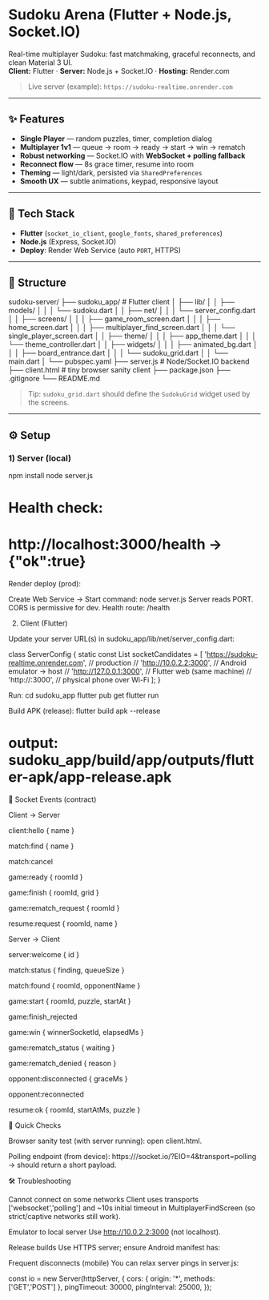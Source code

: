 # Sudoku Arena (Flutter + Node.js, Socket.IO)

Real-time multiplayer Sudoku: fast matchmaking, graceful reconnects, and clean Material 3 UI.  
**Client:** Flutter · **Server:** Node.js + Socket.IO · **Hosting:** Render.com

> Live server (example): `https://sudoku-realtime.onrender.com`

---

## ✨ Features

- **Single Player** — random puzzles, timer, completion dialog  
- **Multiplayer 1v1** — queue → room → ready → start → win → rematch  
- **Robust networking** — Socket.IO with **WebSocket + polling fallback**  
- **Reconnect flow** — 8s grace timer, resume into room  
- **Theming** — light/dark, persisted via `SharedPreferences`  
- **Smooth UX** — subtle animations, keypad, responsive layout

---

## 🧱 Tech Stack

- **Flutter** (`socket_io_client`, `google_fonts`, `shared_preferences`)  
- **Node.js** (Express, Socket.IO)  
- **Deploy**: Render Web Service (auto `PORT`, HTTPS)

---

## 📁 Structure

sudoku-server/
├── sudoku_app/ # Flutter client
│ ├── lib/
│ │ ├── models/
│ │ │ └── sudoku.dart
│ │ ├── net/
│ │ │ └── server_config.dart
│ │ ├── screens/
│ │ │ ├── game_room_screen.dart
│ │ │ ├── home_screen.dart
│ │ │ ├── multiplayer_find_screen.dart
│ │ │ └── single_player_screen.dart
│ │ ├── theme/
│ │ │ ├── app_theme.dart
│ │ │ └── theme_controller.dart
│ │ ├── widgets/
│ │ │ ├── animated_bg.dart
│ │ │ ├── board_entrance.dart
│ │ │ └── sudoku_grid.dart
│ │ └── main.dart
│ └── pubspec.yaml
├── server.js # Node/Socket.IO backend
├── client.html # tiny browser sanity client
├── package.json
├── .gitignore
└── README.md


> Tip: `sudoku_grid.dart` should define the `SudokuGrid` widget used by the screens.

---

## ⚙️ Setup

### 1) Server (local)


npm install
node server.js
# Health check:
# http://localhost:3000/health  ->  {"ok":true} 

Render deploy (prod):

Create Web Service → Start command: node server.js
Server reads PORT. CORS is permissive for dev.
Health route: /health

2) Client (Flutter)

Update your server URL(s) in sudoku_app/lib/net/server_config.dart:

class ServerConfig {
  static const List<String> socketCandidates = [
    'https://sudoku-realtime.onrender.com', // production
    // 'http://10.0.2.2:3000',  // Android emulator -> host
    // 'http://127.0.0.1:3000', // Flutter web (same machine)
    // 'http://<LAN-IP>:3000',  // physical phone over Wi-Fi
  ];
}

Run:
cd sudoku_app
flutter pub get
flutter run

Build APK (release):
flutter build apk --release
# output: sudoku_app/build/app/outputs/flutter-apk/app-release.apk

🔌 Socket Events (contract)

Client → Server

client:hello { name }

match:find { name }

match:cancel

game:ready { roomId }

game:finish { roomId, grid }

game:rematch_request { roomId }

resume:request { roomId, name }

Server → Client

server:welcome { id }

match:status { finding, queueSize }

match:found { roomId, opponentName }

game:start { roomId, puzzle, startAt }

game:finish_rejected

game:win { winnerSocketId, elapsedMs }

game:rematch_status { waiting }

game:rematch_denied { reason }

opponent:disconnected { graceMs }

opponent:reconnected

resume:ok { roomId, startAtMs, puzzle }

🧪 Quick Checks

Browser sanity test (with server running): open client.html.

Polling endpoint (from device):
https://<server>/socket.io/?EIO=4&transport=polling → should return a short payload.

🛠 Troubleshooting

Cannot connect on some networks
Client uses transports ['websocket','polling'] and ~10s initial timeout in MultiplayerFindScreen (so strict/captive networks still work).

Emulator to local server
Use http://10.0.2.2:3000 (not localhost).

Release builds
Use HTTPS server; ensure Android manifest has:

<uses-permission android:name="android.permission.INTERNET"/>

Frequent disconnects (mobile)
You can relax server pings in server.js:

const io = new Server(httpServer, {
  cors: { origin: '*', methods: ['GET','POST'] },
  pingTimeout: 30000,
  pingInterval: 25000,
});
